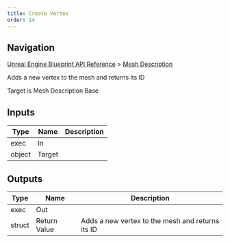 ```yaml
---
title: Create Vertex
order: 14
---
```

## Navigation

[Unreal Engine Blueprint API Reference](https://dev.epicgames.com/documentation/en-us/unreal-engine/BlueprintAPI) > [Mesh Description](https://dev.epicgames.com/documentation/en-us/unreal-engine/BlueprintAPI/MeshDescription)

Adds a new vertex to the mesh and returns its ID

Target is Mesh Description Base

## Inputs

| Type | Name | Description |
| --- | --- | --- |
| exec | In |  |
| object | Target |  |

## Outputs

| Type | Name | Description |
| --- | --- | --- |
| exec | Out |  |
| struct | Return Value | Adds a new vertex to the mesh and returns its ID |

